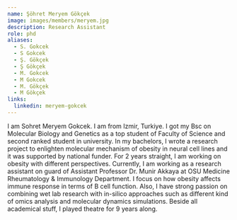 ```yaml
---
name: Şöhret Meryem Gökçek
image: images/members/meryem.jpg
description: Research Assistant
role: phd
aliases:
  - S. Gokcek
  - S Gokcek
  - Ş. Gökçek
  - Ş Gökçek
  - M. Gokcek
  - M Gokcek
  - M. Gökçek
  - M Gökçek
links:
  linkedin: meryem-gokcek
---
```


I am Sohret Meryem Gokcek. I am from Izmir, Turkiye. I got my Bsc on Molecular Biology and Genetics as a top student of Faculty of Science and second ranked student in university. In my bachelors, I wrote a research project to enlighten molecular mechanism of obesity in neural cell lines and it was supported by national funder. For 2 years straight, I am working on obesity with different perspectives. Currently, I am working as a research assistant on guard of Assistant Professor Dr. Munir Akkaya at OSU Medicine Rheumatology & Immunology Department. I focus on how obesity affects immune response in terms of B cell function. Also, I have strong passion on combining wet lab research with in-silico approaches such as different kind of omics analysis and molecular dynamics simulations. Beside all academical stuff, I played theatre for 9 years along.